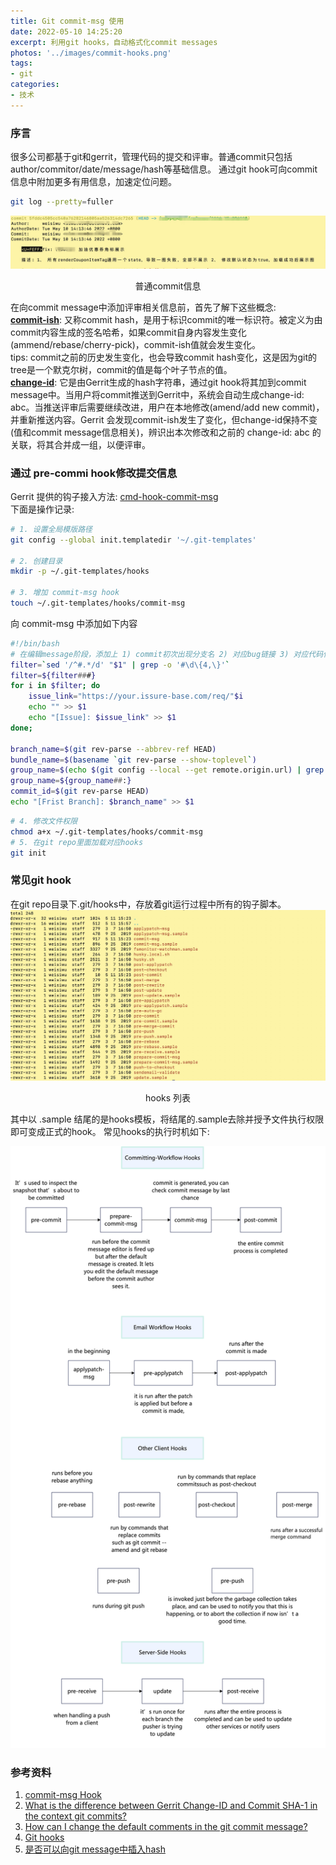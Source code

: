 ```yaml
---
title: Git commit-msg 使用
date: 2022-05-10 14:25:20
excerpt: 利用git hooks，自动格式化commit messages
photos: '../images/commit-hooks.png'
tags:
- git
categories:
- 技术
---
```


<!--more-->
### 序言
很多公司都基于git和gerrit，管理代码的提交和评审。普通commit只包括author/commitor/date/message/hash等基础信息。
通过git hook可向commit信息中附加更多有用信息，加速定位问题。

``` bash
git log --pretty=fuller
```
![日志信息](../images/git_log_fuller_message.jpg)
<p style="text-align: center;">普通commit信息</p>

在向commit message中添加评审相关信息前，首先了解下这些概念:   
**[commit-ish](https://stackoverflow.com/questions/23303549/what-are-commit-ish-and-tree-ish-in-git)**: 又称commit hash，是用于标识commit的唯一标识符。被定义为由commit内容生成的签名哈希，如果commit自身内容发生变化(ammend/rebase/cherry-pick)，commit-ish值就会发生变化。  
tips: commit之前的历史发生变化，也会导致commit hash变化，这是因为git的tree是一个默克尔树，commit的值是每个叶子节点的值。  
**[change-id](https://git.eclipse.org/r/Documentation/user-changeid.html)**: 它是由Gerrit生成的hash字符串，通过git hook将其加到commit 
message中。当用户将commit推送到Gerrit中，系统会自动生成change-id: abc。当推送评审后需要继续改进，用户在本地修改(amend/add new commit)，并重新推送内容。Gerrit 会发现commit-ish发生了变化，但change-id保持不变(值和commit message信息相关)，辨识出本次修改和之前的 change-id: abc 的关联，将其合并成一组，以便评审。  

### 通过 pre-commi hook修改提交信息
Gerrit 提供的钩子接入方法: [cmd-hook-commit-msg](https://gerrit-review.googlesource.com/Documentation/cmd-hook-commit-msg.html)  
下面是操作记录:  

``` bash
# 1. 设置全局模版路径
git config --global init.templatedir '~/.git-templates'

# 2. 创建目录
mkdir -p ~/.git-templates/hooks

# 3. 增加 commit-msg hook 
touch ~/.git-templates/hooks/commit-msg
```
向 commit-msg 中添加如下内容  
``` bash
#!/bin/bash
# 在编辑message阶段，添加上 1) commit初次出现分支名 2) 对应bug链接 3) 对应代码位置
filter=`sed '/^#.*/d' "$1" | grep -o '#\d\{4,\}'`
filter=${filter###}
for i in $filter; do
    issue_link="https://your.issure-base.com/req/"$i
    echo "" >> $1
    echo "[Issue]: $issue_link" >> $1
done;

branch_name=$(git rev-parse --abbrev-ref HEAD)
bundle_name=$(basename `git rev-parse --show-toplevel`)
group_name=$(echo $(git config --local --get remote.origin.url) | grep -oE ':([^/]*)')
group_name=${group_name##:}
commit_id=$(git rev-parse HEAD)
echo "[Frist Branch]: $branch_name" >> $1
```

``` bash
# 4. 修改文件权限
chmod a+x ~/.git-templates/hooks/commit-msg
# 5. 在git repo里面加载对应hooks
git init
```

### 常见git hook
在git repo目录下.git/hooks中，存放着git运行过程中所有的钩子脚本。
![git hooks](../images/git_hooks.jpg)
<p style="text-align: center;">hooks 列表</p>  
其中以 .sample 结尾的是hooks模板，将结尾的.sample去除并授予文件执行权限即可变成正式的hook。  
常见hooks的执行时机如下:  

![hooks timing](../images/commit-hooks.png)

### 参考资料
1. [commit-msg Hook](https://gerrit-review.googlesource.com/Documentation/cmd-hook-commit-msg.html)
2. [What is the difference between Gerrit Change-ID and Commit SHA-1 in the context git commits?](https://stackoverflow.com/questions/47808154/what-is-the-difference-between-gerrit-change-id-and-commit-sha-1-in-the-context)
3. [How can I change the default comments in the git commit message?](https://stackoverflow.com/questions/3966714/how-can-i-change-the-default-comments-in-the-git-commit-message)
4. [Git hooks](https://git-scm.com/book/en/v2/Customizing-Git-Git-Hooks)
5. [是否可以向git message中插入hash](https://stackoverflow.com/questions/3442874/in-git-how-can-i-write-the-current-commit-hash-to-a-file-in-the-same-commit)